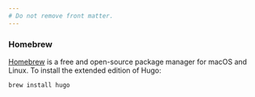 ```yaml
---
# Do not remove front matter.
---
```


### Homebrew

[Homebrew] is a free and open-source package manager for macOS and Linux. To install the extended edition of Hugo:

```sh
brew install hugo
```

[Homebrew]: https://brew.sh/

